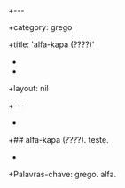 +---

+category: grego

+title: 'alfa-kapa (????)'

+

+

+layout: nil

+---

+

+## alfa-kapa (????). teste.

+

+Palavras-chave: grego. alfa.
